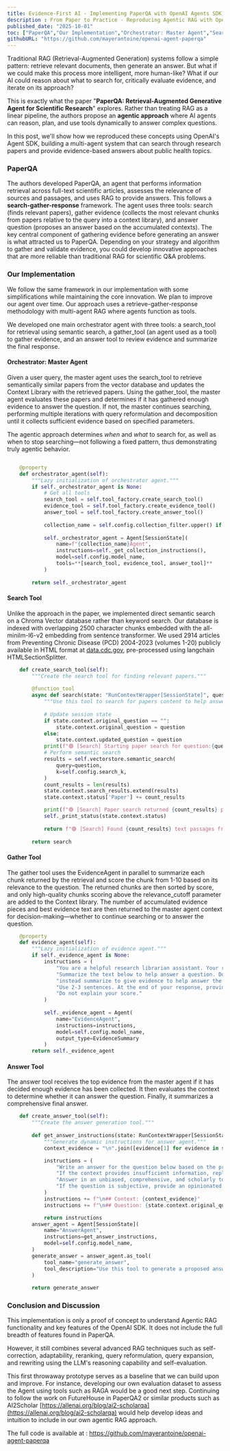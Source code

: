 ```yaml
---
title: Evidence-First AI - Implementing PaperQA with OpenAI Agents SDK
description : From Paper to Practice - Reproducing Agentic RAG with OpenAI's Agent SDK.
published_date: "2025-10-01"
toc: ["PaperQA","Our Implementation","Orchestrator: Master Agent","Search Tool","Gather Tool","Answer Tool","Conclusion and Discussion"]
githubURL: "https://github.com/mayerantoine/openai-agent-paperqa"
---
```


Traditional RAG (Retrieval-Augmented Generation) systems follow a simple pattern: retrieve relevant documents, then generate an answer. But what if we could make this process more intelligent, more human-like? What if our AI could reason about what to search for, critically evaluate evidence, and iterate on its approach?

This is exactly what the paper "**PaperQA: Retrieval-Augmented Generative Agent for Scientific Research**" explores. Rather than treating RAG as a linear pipeline, the authors propose an **agentic approach** where AI agents can reason, plan, and use tools dynamically to answer complex questions.

In this post, we'll show how we reproduced these concepts using OpenAI's Agent SDK, building a multi-agent system that can search through research papers and provide evidence-based answers about public health topics.

### PaperQA

The authors developed PaperQA, an agent that performs information retrieval across full-text scientific articles, assesses the relevance of sources and passages, and uses RAG to provide answers. This follows a ****search-gather-response**** framework. The agent uses three tools: search (finds relevant papers), gather evidence (collects the most relevant chunks from papers relative to the query into a context library), and answer question (proposes an answer based on the accumulated contexts). The key central component of gathering evidence before generating an answer is what attracted us to PaperQA. Depending on your strategy and algorithm to gather and validate evidence, you could develop innovative approaches that are more reliable than traditional RAG for scientific Q&A problems.

### Our Implementation

We follow the same framework in our implementation with some simplifications while maintaining the core innovation. We plan to improve our agent over time. Our approach uses a retrieve-gather-response methodology with multi-agent RAG where agents function as tools.

We developed one main orchestrator agent with three tools: a search_tool for retrieval using semantic search, a gather_tool (an agent used as a tool) to gather evidence, and an answer tool to review evidence and summarize the final response.

#### Orchestrator: Master Agent

Given a user query, the master agent uses the search_tool to retrieve semantically similar papers from the vector database and updates the Context Library with the retrieved papers. Using the gather_tool, the master agent evaluates these papers and determines if it has gathered enough evidence to answer the question. If not, the master continues searching, performing multiple iterations with query reformulation and decomposition until it collects sufficient evidence based on specified parameters.

The agentic approach determines *when* and *what* to search for, as well as when to stop searching—not following a fixed pattern, thus demonstrating truly agentic behavior.

```python

    @property
    def orchestrator_agent(self):
        """Lazy initialization of orchestrator agent."""
        if self._orchestrator_agent is None:
            # Get all tools
            search_tool = self.tool_factory.create_search_tool()
            evidence_tool = self.tool_factory.create_evidence_tool()
            answer_tool = self.tool_factory.create_answer_tool()
            
            collection_name = self.config.collection_filter.upper() if self.config.collection_filter != 'all' else 'CDC'
            
            self._orchestrator_agent = Agent[SessionState](
                name=f"{collection_name}Agent",
                instructions=self._get_collection_instructions(),
                model=self.config.model_name,
                tools=**[search_tool, evidence_tool, answer_tool]**
            )
        
        return self._orchestrator_agent
```

#### Search Tool

Unlike the approach in the paper, we implemented direct semantic search on a Chroma Vector database rather than keyword search. Our database is indexed with overlapping 2500 character chunks embedded with the all-minilm-l6-v2 embedding from sentence transformer. We used 2914 articles from Preventing Chronic Disease (PCD) 2004-2023 (volumes 1-20) publicly available in HTML format at [data.cdc.gov](http://data.cdc.gov), pre-processed using langchain HTMLSectionSplitter.

```python
    def create_search_tool(self):
        """Create the search tool for finding relevant papers."""
        
        @function_tool
        async def search(state: "RunContextWrapper[SessionState]", question: str) -> str:
            """Use this tool to search for papers content to help answer the question."""
            
            # Update session state
            if state.context.original_question == "":
                state.context.original_question = question
            else:
                state.context.updated_question = question
            print(f"🟢 [Search] Starting paper search for question:{question}")                  
            # Perform semantic search
            results = self.vectorstore.semantic_search(
                query=question,
                k=self.config.search_k,
            )
            count_results = len(results)
            state.context.search_results.extend(results)
            state.context.status['Paper'] += count_results

            print(f"🟢 [Search] Paper search returned {count_results} passages from papers")
            self._print_status(state.context.status)
            
            return f"🟢 [Search] Found {count_results} text passages from the papers that semantically matches and can help answer the question."
        
        return search
```

#### Gather Tool

The gather tool uses the EvidenceAgent in parallel to summarize each chunk returned by the retrieval and score the chunk from 1-10 based on its relevance to the question. The returned chunks are then sorted by score, and only high-quality chunks scoring above the relevance_cutoff parameter are added to the Context library. The number of accumulated evidence pieces and best evidence text are then returned to the master agent context for decision-making—whether to continue searching or to answer the question.

```python
    @property
    def evidence_agent(self):
        """Lazy initialization of evidence agent."""
        if self._evidence_agent is None:
            instructions = (
                "You are a helpful research librarian assistant. Your role is to summarize chunk of evidence from literature. "
                "Summarize the text below to help answer a question. Do not directly answer the question, "
                "instead summarize to give evidence to help answer the question. Reply 'Not applicable' if text is irrelevant. "
                "Use 2-3 sentences. At the end of your response, provide a score from 1-10 on a newline indicating relevance to question. "
                "Do not explain your score."
            )
            
            self._evidence_agent = Agent(
                name="EvidenceAgent",
                instructions=instructions,
                model=self.config.model_name,
                output_type=EvidenceSummary
            )
        return self._evidence_agent
```

#### Answer Tool

The answer tool receives the top evidence from the master agent if it has decided enough evidence has been collected. It then evaluates the context to determine whether it can answer the question. Finally, it summarizes a comprehensive final answer.

```python
    def create_answer_tool(self):
        """Create the answer generation tool."""
        
        def get_answer_instructions(state: RunContextWrapper[SessionState], agent) -> str:
            """Generate dynamic instructions for answer agent."""
            context_evidence = "\n".join([evidence[1] for evidence in state.context.evidence_library])

            instructions = (
                "Write an answer for the question below based on the provided context. "
                "If the context provides insufficient information, reply 'I cannot answer'. "
                "Answer in an unbiased, comprehensive, and scholarly tone. "
                "If the question is subjective, provide an opinionated answer in the concluding 1-2 sentences."
            )
            instructions += f"\n## Context: {context_evidence}"
            instructions += f"\n## Question: {state.context.original_question}"

            return instructions
        answer_agent = Agent[SessionState](
            name="AnswerAgent",
            instructions=get_answer_instructions,
            model=self.config.model_name,
        )
        generate_answer = answer_agent.as_tool(
            tool_name="generate_answer",
            tool_description="Use this tool to generate a proposed answer to the question when you have collected enough evidence"
        )
        
        return generate_answer
```

### Conclusion and Discussion

This implementation is only a proof of concept to understand Agentic RAG functionality and key features of the OpenAI SDK. It does not include the full breadth of features found in PaperQA.

However, it still combines several advanced RAG techniques such as self-correction, adaptability, reranking, query reformulation, query expansion, and rewriting using the LLM's reasoning capability and self-evaluation.

This first throwaway prototype serves as a baseline that we can build upon and improve. For instance, developing our own evaluation dataset to assess the Agent using tools such as RAGA would be a good next step. Continuing to follow the work on FutureHouse in PaperQA2 or similar products such as AI2Scholar [https://allenai.org/blog/ai2-scholarqa](https://allenai.org/blog/ai2-scholarqa) would help develop ideas and intuition to include in our own agentic RAG approach.

The full code is available at : https://github.com/mayerantoine/openai-agent-paperqa 
